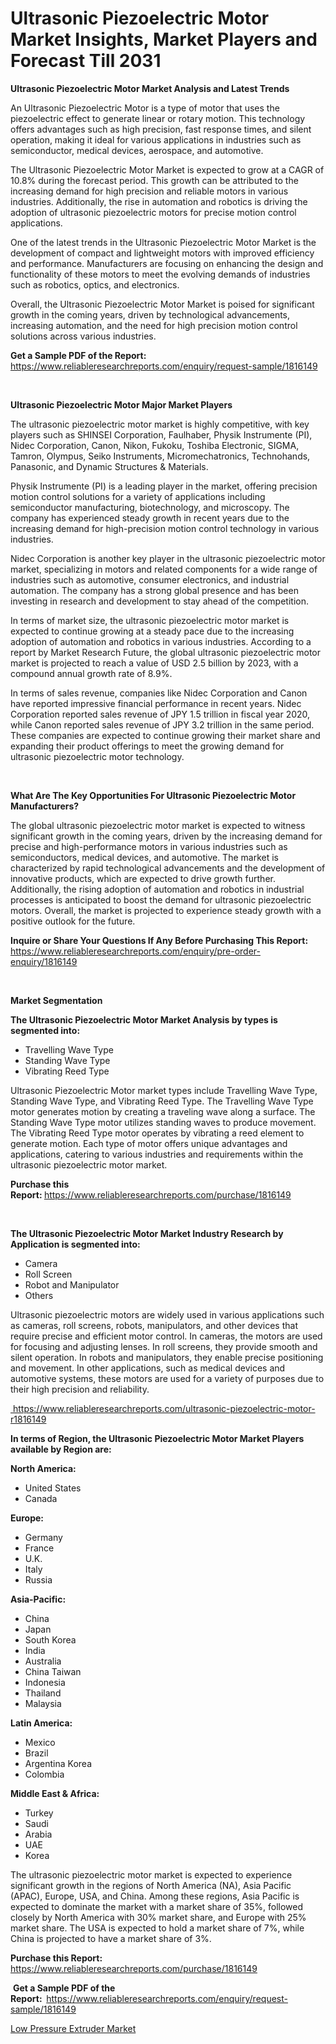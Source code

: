 <p><h1>Ultrasonic Piezoelectric Motor Market Insights, Market Players and Forecast Till 2031</h1></p><p><strong>Ultrasonic Piezoelectric Motor Market Analysis and Latest Trends</strong></p>
<p><p>An Ultrasonic Piezoelectric Motor is a type of motor that uses the piezoelectric effect to generate linear or rotary motion. This technology offers advantages such as high precision, fast response times, and silent operation, making it ideal for various applications in industries such as semiconductor, medical devices, aerospace, and automotive.</p><p>The Ultrasonic Piezoelectric Motor Market is expected to grow at a CAGR of 10.8% during the forecast period. This growth can be attributed to the increasing demand for high precision and reliable motors in various industries. Additionally, the rise in automation and robotics is driving the adoption of ultrasonic piezoelectric motors for precise motion control applications.</p><p>One of the latest trends in the Ultrasonic Piezoelectric Motor Market is the development of compact and lightweight motors with improved efficiency and performance. Manufacturers are focusing on enhancing the design and functionality of these motors to meet the evolving demands of industries such as robotics, optics, and electronics.</p><p>Overall, the Ultrasonic Piezoelectric Motor Market is poised for significant growth in the coming years, driven by technological advancements, increasing automation, and the need for high precision motion control solutions across various industries.</p></p>
<p><strong>Get a Sample PDF of the Report:&nbsp;</strong> <a href="https://www.reliableresearchreports.com/enquiry/request-sample/1816149">https://www.reliableresearchreports.com/enquiry/request-sample/1816149</a></p>
<p>&nbsp;</p>
<p><strong>Ultrasonic Piezoelectric Motor Major Market Players</strong></p>
<p><p>The ultrasonic piezoelectric motor market is highly competitive, with key players such as SHINSEI Corporation, Faulhaber, Physik Instrumente (PI), Nidec Corporation, Canon, Nikon, Fukoku, Toshiba Electronic, SIGMA, Tamron, Olympus, Seiko Instruments, Micromechatronics, Technohands, Panasonic, and Dynamic Structures & Materials.</p><p>Physik Instrumente (PI) is a leading player in the market, offering precision motion control solutions for a variety of applications including semiconductor manufacturing, biotechnology, and microscopy. The company has experienced steady growth in recent years due to the increasing demand for high-precision motion control technology in various industries.</p><p>Nidec Corporation is another key player in the ultrasonic piezoelectric motor market, specializing in motors and related components for a wide range of industries such as automotive, consumer electronics, and industrial automation. The company has a strong global presence and has been investing in research and development to stay ahead of the competition.</p><p>In terms of market size, the ultrasonic piezoelectric motor market is expected to continue growing at a steady pace due to the increasing adoption of automation and robotics in various industries. According to a report by Market Research Future, the global ultrasonic piezoelectric motor market is projected to reach a value of USD 2.5 billion by 2023, with a compound annual growth rate of 8.9%.</p><p>In terms of sales revenue, companies like Nidec Corporation and Canon have reported impressive financial performance in recent years. Nidec Corporation reported sales revenue of JPY 1.5 trillion in fiscal year 2020, while Canon reported sales revenue of JPY 3.2 trillion in the same period. These companies are expected to continue growing their market share and expanding their product offerings to meet the growing demand for ultrasonic piezoelectric motor technology.</p></p>
<p>&nbsp;</p>
<p><strong>What Are The Key Opportunities For Ultrasonic Piezoelectric Motor Manufacturers?</strong></p>
<p><p>The global ultrasonic piezoelectric motor market is expected to witness significant growth in the coming years, driven by the increasing demand for precise and high-performance motors in various industries such as semiconductors, medical devices, and automotive. The market is characterized by rapid technological advancements and the development of innovative products, which are expected to drive growth further. Additionally, the rising adoption of automation and robotics in industrial processes is anticipated to boost the demand for ultrasonic piezoelectric motors. Overall, the market is projected to experience steady growth with a positive outlook for the future.</p></p>
<p><strong>Inquire or Share Your Questions If Any Before Purchasing This Report:</strong> <a href="https://www.reliableresearchreports.com/enquiry/pre-order-enquiry/1816149">https://www.reliableresearchreports.com/enquiry/pre-order-enquiry/1816149</a></p>
<p>&nbsp;</p>
<p><strong>Market Segmentation</strong></p>
<p><strong>The Ultrasonic Piezoelectric Motor Market Analysis by types is segmented into:</strong></p>
<p><ul><li>Travelling Wave Type</li><li>Standing Wave Type</li><li>Vibrating Reed Type</li></ul></p>
<p><p>Ultrasonic Piezoelectric Motor market types include Travelling Wave Type, Standing Wave Type, and Vibrating Reed Type. The Travelling Wave Type motor generates motion by creating a traveling wave along a surface. The Standing Wave Type motor utilizes standing waves to produce movement. The Vibrating Reed Type motor operates by vibrating a reed element to generate motion. Each type of motor offers unique advantages and applications, catering to various industries and requirements within the ultrasonic piezoelectric motor market.</p></p>
<p><strong>Purchase this Report:&nbsp;</strong><a href="https://www.reliableresearchreports.com/purchase/1816149">https://www.reliableresearchreports.com/purchase/1816149</a></p>
<p>&nbsp;</p>
<p><strong>The Ultrasonic Piezoelectric Motor Market Industry Research by Application is segmented into:</strong></p>
<p><ul><li>Camera</li><li>Roll Screen</li><li>Robot and Manipulator</li><li>Others</li></ul></p>
<p><p>Ultrasonic piezoelectric motors are widely used in various applications such as cameras, roll screens, robots, manipulators, and other devices that require precise and efficient motor control. In cameras, the motors are used for focusing and adjusting lenses. In roll screens, they provide smooth and silent operation. In robots and manipulators, they enable precise positioning and movement. In other applications, such as medical devices and automotive systems, these motors are used for a variety of purposes due to their high precision and reliability.</p></p>
<p><a href="https://www.reliableresearchreports.com/ultrasonic-piezoelectric-motor-r1816149">&nbsp;https://www.reliableresearchreports.com/ultrasonic-piezoelectric-motor-r1816149</a></p>
<p><strong>In terms of Region, the Ultrasonic Piezoelectric Motor Market Players available by Region are:</strong></p>
<p>
    <p> <strong> North America: </strong>
        <ul>
            <li>United States</li>
            <li>Canada</li>
        </ul>
        </p> 
    <p> <strong> Europe: </strong>
        <ul>
            <li>Germany</li>
            <li>France</li>
            <li>U.K.</li>
            <li>Italy</li>
            <li>Russia</li>
        </ul>
        </p> 
    <p> <strong> Asia-Pacific: </strong>
        <ul>
            <li>China</li>
            <li>Japan</li>
            <li>South Korea</li>
            <li>India</li>
            <li>Australia</li>
            <li>China Taiwan</li>
            <li>Indonesia</li>
            <li>Thailand</li>
            <li>Malaysia</li>
        </ul>
        </p> 
    <p> <strong> Latin America: </strong>
        <ul>
            <li>Mexico</li>
            <li>Brazil</li>
            <li>Argentina Korea</li>
            <li>Colombia</li>
        </ul>
        </p> 
    <p> <strong> Middle East & Africa: </strong>
        <ul>
            <li>Turkey</li>
            <li>Saudi</li>
            <li>Arabia</li>
            <li>UAE</li>
            <li>Korea</li>
        </ul>
    </p>
    </p>
<p><p>The ultrasonic piezoelectric motor market is expected to experience significant growth in the regions of North America (NA), Asia Pacific (APAC), Europe, USA, and China. Among these regions, Asia Pacific is expected to dominate the market with a market share of 35%, followed closely by North America with 30% market share, and Europe with 25% market share. The USA is expected to hold a market share of 7%, while China is projected to have a market share of 3%.</p></p>
<p><strong>Purchase this Report: </strong><a href="https://www.reliableresearchreports.com/purchase/1816149">https://www.reliableresearchreports.com/purchase/1816149</a></p>
<p>&nbsp;<strong>Get a Sample PDF of the Report:&nbsp;&nbsp;</strong><a href="https://www.reliableresearchreports.com/enquiry/request-sample/1816149">https://www.reliableresearchreports.com/enquiry/request-sample/1816149</a></p>
<p><strong></strong></p>
<p><p><a href="https://github.com/pizolina/Market-Research-Report-List-4/blob/main/low-pressure-extruder-market.md">Low Pressure Extruder Market</a></p></p>